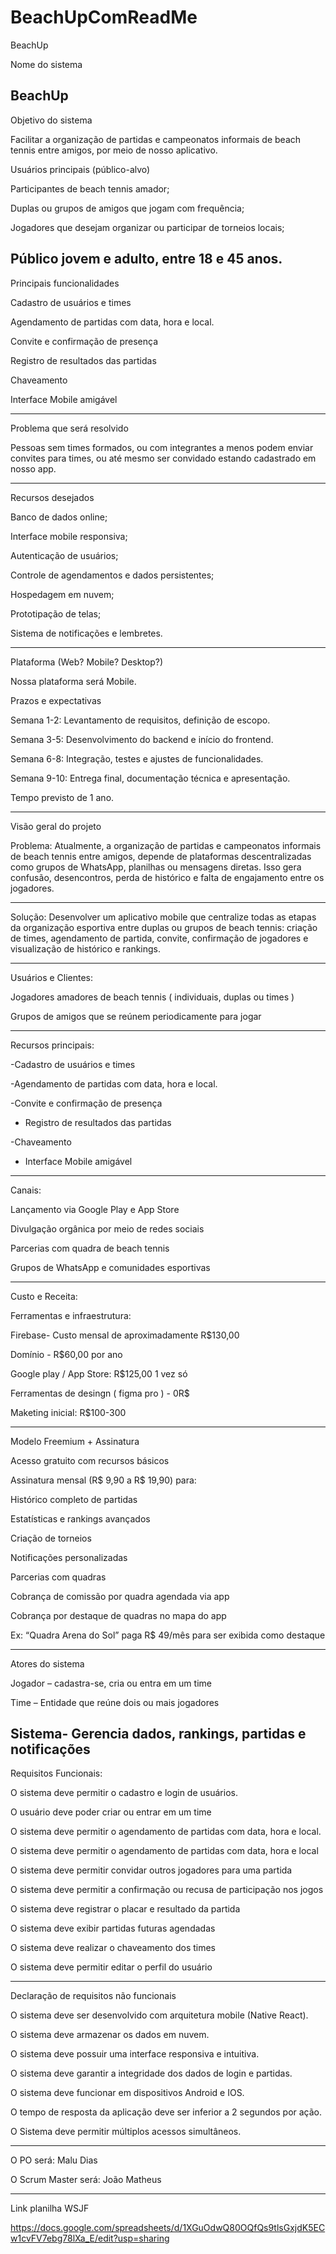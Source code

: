 # BeachUpComReadMe

BeachUp 

Nome do sistema 

BeachUp 
 ---------------------------------------------------------------------------------------------------

Objetivo do sistema 

Facilitar a organização de partidas e campeonatos informais de beach tennis entre amigos, por meio de nosso aplicativo. 

Usuários principais (público-alvo) 

Participantes de beach tennis amador; 

Duplas ou grupos de amigos que jogam com frequência; 

Jogadores que desejam organizar ou participar de torneios locais; 

Público jovem e adulto, entre 18 e 45 anos. 
---------------------------------------------------------------------------------------------------

Principais funcionalidades 

Cadastro de usuários e times 

Agendamento de partidas com data, hora e local. 

Convite e confirmação de presença 

Registro de resultados das partidas 

Chaveamento  

Interface Mobile amigável 

 ---------------------------------------------------------------------------------------------------

Problema que será resolvido 

Pessoas sem times formados, ou com integrantes a menos podem enviar convites para times, ou até mesmo ser convidado estando cadastrado em nosso app. 

 ---------------------------------------------------------------------------------------------------

Recursos desejados 

Banco de dados online; 

Interface mobile responsiva; 

Autenticação de usuários; 

Controle de agendamentos e dados persistentes; 

Hospedagem em nuvem; 

Prototipação de telas; 

Sistema de notificações e lembretes. 

 ---------------------------------------------------------------------------------------------------

Plataforma (Web? Mobile? Desktop?) 


Nossa plataforma será Mobile. 

Prazos e expectativas 


Semana 1-2: Levantamento de requisitos, definição de escopo. 


Semana 3-5: Desenvolvimento do backend e início do frontend. 


Semana 6-8: Integração, testes e ajustes de funcionalidades.
 

Semana 9-10: Entrega final, documentação técnica e apresentação. 


Tempo previsto de 1 ano. 

 ---------------------------------------------------------------------------------------------------

Visão geral do projeto 

 

Problema: Atualmente, a organização de partidas e campeonatos informais de beach tennis entre amigos, depende de plataformas descentralizadas como grupos de WhatsApp, planilhas ou mensagens diretas. Isso gera confusão, desencontros, perda de histórico e falta de engajamento entre os jogadores. 

 ---------------------------------------------------------------------------------------------------

Solução: Desenvolver um aplicativo mobile que centralize todas as etapas da organização esportiva entre duplas ou grupos de beach tennis: criação de times, agendamento de partida, convite, confirmação de jogadores e visualização de histórico e rankings. 

 ---------------------------------------------------------------------------------------------------

Usuários e Clientes:  


Jogadores amadores de beach tennis ( individuais, duplas ou times ) 

Grupos de amigos que se reúnem periodicamente para jogar 

 ---------------------------------------------------------------------------------------------------

Recursos principais: 

 
-Cadastro de usuários e times 

-Agendamento de partidas com data, hora e local. 

-Convite e confirmação de presença 

- Registro de resultados das partidas 

-Chaveamento  

- Interface Mobile amigável 

 ---------------------------------------------------------------------------------------------------
Canais: 
 

Lançamento via Google Play e App Store 

Divulgação orgânica por meio de redes sociais 

Parcerias com quadra de beach tennis 

Grupos de WhatsApp e comunidades esportivas  

 ---------------------------------------------------------------------------------------------------

Custo e Receita: 

Ferramentas e infraestrutura: 

Firebase- Custo mensal de aproximadamente R$130,00 

Domínio - R$60,00 por ano 

Google play / App Store: R$125,00 1 vez só  

Ferramentas de desingn ( figma pro ) - 0R$ 

Maketing inicial: R$100-300 

  ---------------------------------------------------------------------------------------------------

Modelo Freemium + Assinatura 


Acesso gratuito com recursos básicos 

Assinatura mensal (R$ 9,90 a R$ 19,90) para: 

Histórico completo de partidas 

Estatísticas e rankings avançados 

Criação de torneios 

Notificações personalizadas 

Parcerias com quadras 

Cobrança de comissão por quadra agendada via app 

Cobrança por destaque de quadras no mapa do app 

Ex: “Quadra Arena do Sol” paga R$ 49/mês para ser exibida como destaque 

---------------------------------------------------------------------------------------

Atores do sistema 

 

Jogador – cadastra-se, cria ou entra em um time 

 

Time – Entidade que reúne dois ou mais jogadores  

 

Sistema- Gerencia dados, rankings, partidas e notificações 
---------------------------------------------------------------------------------------

Requisitos Funcionais: 

 

O sistema deve permitir o cadastro e login de usuários. 

 

O usuário deve poder criar ou entrar em um time 

 

O sistema deve permitir o agendamento de partidas com data, hora e local. 

 

O sistema deve permitir o agendamento de partidas com data, hora e local 

 

O sistema deve permitir convidar outros jogadores para uma partida 

 

O sistema deve permitir a confirmação ou recusa de participação nos jogos 

 

O sistema deve registrar o placar e resultado da partida 

 

O sistema deve exibir partidas futuras agendadas  

 

O sistema deve realizar o chaveamento dos times 

 

O sistema deve permitir editar o perfil do usuário 

 ---------------------------------------------------------------------------------------

Declaração de requisitos não funcionais 
 

O sistema deve ser desenvolvido com arquitetura mobile (Native React). 


O sistema deve armazenar os dados em nuvem. 


O sistema deve possuir uma interface responsiva e intuitiva. 


O sistema deve garantir a integridade dos dados de login e partidas. 


O sistema deve funcionar em dispositivos Android e IOS. 


O tempo de resposta da aplicação deve ser inferior a 2 segundos por ação. 



O Sistema deve permitir múltiplos acessos simultâneos. 


 ----------------------------------------------------------------------------------------------

 O PO será:  Malu Dias 

 O Scrum Master será: João Matheus

 ----------------------------------------------------------------------------------------------

 Link planilha WSJF

 https://docs.google.com/spreadsheets/d/1XGuOdwQ80OQfQs9tlsGxjdK5ECw1cvFV7ebg78lXa_E/edit?usp=sharing

 

 

 

  


 

  
